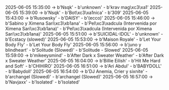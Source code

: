 2025-06-05 15:35:00 -> b'Nsqk' - b'unknown' - b'krav mag\xc3\xa1'
2025-06-05 15:39:00 -> b'Nsqk' - b'Bot\xc3\xa1nica' - b'309'
2025-06-05 15:43:00 -> b'Rusowsky' - b'DAISY' - b'(ecco)'
2025-06-05 15:46:00 -> b'Sabino y Ximena Sari\xc3\xb1ana' - b'Pel\xc3\xadcula (Intervenida por Ximena Sari\xc3\xb1ana)' - b'Pel\xc3\xadcula (Intervenida por Ximena Sari\xc3\xb1ana)'
2025-06-05 15:51:00 -> b'SUICIDAL-IDOL' - b'unknown' - b'Ecstacy (slowed)'
2025-06-05 15:53:00 -> b'Maison Royale' - b'Let Your Body Fly' - b'Let Your Body Fly'
2025-06-05 15:56:00 -> b'juno y blindheart' - b'Solitude (Slowed)' - b'Solitude - Slowed'
2025-06-05 15:59:00 -> b'mikeeysmind' - b'After Dark x Sweater Weather' - b'After Dark x Sweater Weather'
2025-06-05 16:04:00 -> b'Billie Eilish' - b'Hit Me Hard and Soft' - b'CHIHIRO'
2025-06-05 16:51:00 -> b'Ari Abdul' - b'BABYDOLL' - b'Babydoll'
2025-06-05 16:54:00 -> b'DJ Anemia, Crier y sixnite' - b'archangel (Slowed)' - b'archangel (Slowed)'
2025-06-05 16:57:00 -> b'Navjaxx' - b'Isolated' - b'Isolated'
